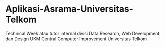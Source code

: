 # Aplikasi-Asrama-Universitas-Telkom
Technical Week atau tutor internal divisi Data Research, Web Development dan Design UKM Central Computer Improvement Universitas Telkom
